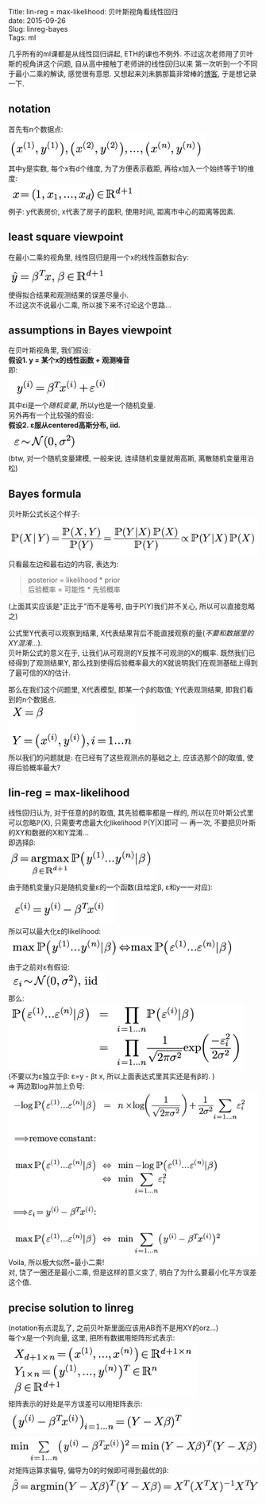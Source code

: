 Title: lin-reg = max-likelihood: 贝叶斯视角看线性回归   
date: 2015-09-26   
Slug: linreg-bayes   
Tags: ml   
   
   
几乎所有的ml课都是从线性回归讲起, ETH的课也不例外. 不过这次老师用了贝叶斯的视角讲这个问题, 自从高中接触丁老师讲的线性回归以来 第一次听到一个不同于最小二乘的解读, 感觉很有意思. 又想起来刘未鹏那篇非常棒的[博客](http://mindhacks.cn/2008/09/21/the-magical-bayesian-method/), 于是想记录一下.    
   
notation   
--------   
首先有n个数据点:    
![](../images/linreg-bayes/pasted_image001.png)   
其中y是实数, 每个x有d个维度, 为了方便表示截距, 再给x加入一个始终等于1的维度:    
![](../images/linreg-bayes/pasted_image002.png)   
例子: y代表房价, x代表了房子的面积, 使用时间, 距离市中心的距离等因素.   
   
least square viewpoint   
----------------------   
在最小二乘的视角里, 线性回归是用一个x的线性函数拟合y:    
![](../images/linreg-bayes/pasted_image003.png)   
使得拟合结果和观测结果的误差尽量小.    
不过这次不说最小二乘, 所以接下来不讨论这个思路...   
   
assumptions in Bayes viewpoint   
------------------------------   
在贝叶斯视角里, 我们假设:   
**假设1. y = 某个x的线性函数 + 观测噪音**   
即:    
![](../images/linreg-bayes/pasted_image006.png)   
其中εi是一个*随机变量*, 所以y也是一个随机变量.    
另外再有一个比较强的假设:   
**假设2.  ε服从centered高斯分布, iid.**   
![](../images/linreg-bayes/pasted_image007.png)   
(btw, 对一个随机变量建模, 一般来说, 连续随机变量就用高斯, 离散随机变量用泊松)   
   
Bayes formula   
-------------   
贝叶斯公式长这个样子:    
![](../images/linreg-bayes/pasted_image004.png)   
只看最左边和最右边的内容, 表达为:    
>posterior = likelihood * prior   
后验概率 = 可能性 * 先验概率   

(上面其实应该是"正比于"而不是等号, 由于P(Y)我们并不关心, 所以可以直接忽略之)   
   
公式里Y代表可以观察到结果, X代表结果背后不能直接观察的量(*不要和数据里的XY混淆...*).    
贝叶斯公式的意义在于, 让我们从可观测的Y反推不可观测的X的概率. 既然我们已经得到了观测结果Y, 那么找到使得后验概率最大的X就说明我们在观测基础上得到了最可信的X的估计.    
   
那么在我们这个问题里, X代表模型, 即某一个β的取值; Y代表观测结果, 即我们看到的n个数据点.    
![](../images/linreg-bayes/pasted_image005.png)   
所以我们的问题就是: 在已经有了这些观测点的基础之上, 应该选那个β的取值, 使得后验概率最大?   
   
lin-reg = max-likelihood   
------------------------   
线性回归认为, 对于任意的β的取值, 其先验概率都是一样的, 所以在贝叶斯公式里可以忽略ℙ(X), 只需要考虑最大化likelihood ℙ(Y|​X)即可 — 再一次, 不要把贝叶斯的XY和数据的X和Y混淆...    
即选择β:   
![](../images/linreg-bayes/pasted_image015.png)    
由于随机变量y只是随机变量ε的一个函数(且给定β, ε和y一一对应):    
![](../images/linreg-bayes/pasted_image008.png)   
所以可以最大化ε的likelihood:    
![](../images/linreg-bayes/pasted_image009.png)   
由于之前对ε有假设:    
![](../images/linreg-bayes/pasted_image010.png)   
那么:    
![](../images/linreg-bayes/pasted_image011.png)   
(不要以为ε独立于β: ε=y - βt x, 所以上面表达式里其实还是有β的. )   
⇒ 两边取log并加上负号:    
![](../images/linreg-bayes/pasted_image014.png)   
Voila, 所以极大似然=最小二乘!    
对, 饶了一圈还是最小二乘, 但是这样的意义变了, 明白了为什么要最小化平方误差这个值.   
   
precise solution to linreg   
--------------------------   
(notation有点混乱了, 之前贝叶斯里面应该用AB而不是用XY的orz...)   
每个x是一个列向量, 这里, 把所有数据用矩阵形式表示:    
![](../images/linreg-bayes/pasted_image016.png)   
矩阵表示的好处是平方误差可以用矩阵表示:    
![](../images/linreg-bayes/pasted_image017.png)   
![](../images/linreg-bayes/pasted_image018.png)   
对矩阵运算求偏导, 偏导为0的时候即可得到最优的β:   
![](../images/linreg-bayes/pasted_image019.png)   
   
